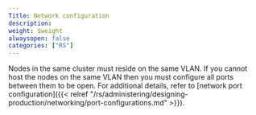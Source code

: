 ```yaml
---
Title: Network configuration
description: 
weight: $weight
alwaysopen: false
categories: ["RS"]
---
```

Nodes in the same cluster must reside on the same VLAN. If you cannot
host the nodes on the same VLAN then you must configure all ports
between them to be open. For additional details, refer to [network port
configuration]({{< relref "/rs/administering/designing-production/networking/port-configurations.md" >}}).
